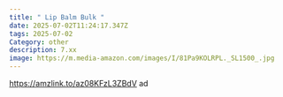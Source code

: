 ```yaml
---
title: " Lip Balm Bulk "
date: 2025-07-02T11:24:17.347Z
tags: 2025-07-02
Category: other
description: 7.xx
image: https://m.media-amazon.com/images/I/81Pa9KOLRPL._SL1500_.jpg
---
```

https://amzlink.to/az08KFzL3ZBdV ad
